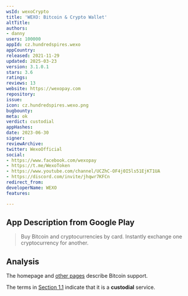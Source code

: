 ```yaml
---
wsId: wexoCrypto
title: 'WEXO: Bitcoin & Crypto Wallet'
altTitle: 
authors:
- danny
users: 100000
appId: cz.hundredspires.wexo
appCountry: 
released: 2021-11-29
updated: 2025-03-23
version: 3.1.0.1
stars: 3.6
ratings: 
reviews: 13
website: https://wexopay.com
repository: 
issue: 
icon: cz.hundredspires.wexo.png
bugbounty: 
meta: ok
verdict: custodial
appHashes: 
date: 2023-06-30
signer: 
reviewArchive: 
twitter: WexoOfficial
social:
- https://www.facebook.com/wexopay
- https://t.me/WexoToken
- https://www.youtube.com/channel/UCZhC-OF4j0I5ls51EjKT1UA
- https://discord.com/invite/jhqwr7KFCn
redirect_from: 
developerName: WEXO
features: 

---
```


## App Description from Google Play

> Buy Bitcoin and cryptocurrencies by card. Instantly exchange one cryptocurrency for another.

## Analysis

The homepage and [other pages](https://wexopay.com/wallet) describe Bitcoin support.

The terms in [Section 1.1](https://wexopay.com/legal/Terms_&_Conditions_EN.pdf) indicate that  it is a **custodial** service.

